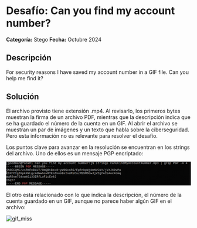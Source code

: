 # Desafío: Can you find my account number?
**Categoría:** Stego
**Fecha:** Octubre 2024  

## Descripción
For security reasons I have saved my account number in a GIF file. Can you help me find it?

## Solución
El archivo provisto tiene extensión .mp4. Al revisarlo, los primeros bytes muestran la firma de un archivo PDF, mientras que la descripción indica que se ha guardado el número de la cuenta en un GIF. 
Al abrir el archivo se muestran un par de imágenes y un texto que habla sobre la ciberseguridad. Pero esta información no es relevante para resolver el desafío.

Los puntos clave para avanzar en la resolución se encuentran en los strings del archivo. Uno de ellos es un mensaje PGP encriptado:

![pgp_message](https://github.com/distro-hopper/CTF/blob/main/CTF%20MetaRed%20Mexico%20Anuies-TIC%202024/Can%20you%20find%20my%20account%20number%3F/media/pgp_message.png?raw=true)


El otro está relacionado con lo que indica la descripción, el número de la cuenta guardado en un GIF, aunque no parece haber algún GIF en el archivo:

![gif_miss]()
